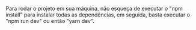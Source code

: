 Para rodar o projeto em sua máquina, não esqueça de executar o "npm install" para instalar todas
as dependências, em seguida, basta executar o "npm run dev" ou então "yarn dev".

